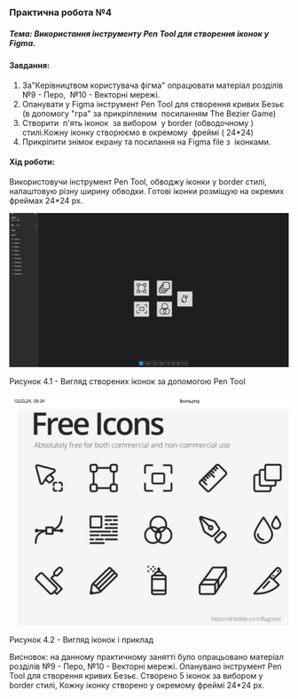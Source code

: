 ### Практична робота №4

##### Тема: Використання інструменту Pen Tool для створення іконок у Figma.

#### Завдання:
1. За"Керівництвом користувача фігма" опрацювати матеріал розділів №9 - Перо,  №10 - Векторні мережі.
2. Опанувати у Figma інструмент Pen Tool для створення кривих Безьє (в допомогу "гра" за прикріпленим  посиланням The Bezier Game)
3. Створити  п'ять іконок  за вибором  у border (обводочному )  стилі.Кожну іконку створюємо в окремому  фреймі ( 24*24)
4. Прикріпити знімок екрану та посилання на Figma file з  іконками.

#### Хід роботи:
Використовучи інструмент Pen Tool, обводжу іконки у border стилі, налаштовую різну ширину обводки. Готові іконки розміщую на окремих фреймах 24*24 px.

![](https://github.com/CookieYup/design/blob/main/workshop_4/icons_figma.jpg?raw=true)

Рисунок 4.1 - Вигляд створених іконок за допомогою Pen Tool

![](https://github.com/CookieYup/design/blob/main/workshop_4/icons.jpg?raw=true)

Рисунок 4.2 - Вигляд іконок і приклад

Висновок: на данному практичному занятті було опрацьовано матеріал розділів №9 - Перо, №10 - Векторні мережі. Опанувано інструмент Pen Tool для створення кривих Безьє. Створено 5 іконок за вибором у border стилі, Кожну іконку створено у окремому фреймі 24*24 px. 